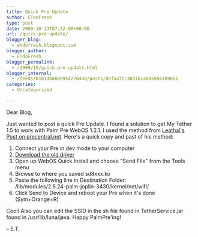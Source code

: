 ```yaml
---
title: Quick Pre Update
author: ETdoFresh
type: post
date: 2009-10-13T07:52:00+00:00
url: /quick-pre-update/
blogger_blog:
  - etdofresh.blogspot.com
blogger_author:
  - ETdoFresh
blogger_permalink:
  - /2009/10/quick-pre-update.html
blogger_internal:
  - /feeds/8161366669954270448/posts/default/3031014805956489651
categories:
  - Uncategorized

---
```

Dear Blog,

Just wanted to post a quick Pre Update. I found a solution to get My Tether 1.5 to work with Palm Pre WebOS 1.2.1. I used the method from [Leathal's Post on precentral.net][1]. Here's a quick copy and past of his method:

1) Connect your Pre in dev mode to your computer  
2) [Download the old driver][2]  
3) Open up WebOS Quick Install and choose "Send File" from the Tools menu  
4) Browse to where you saved sd8xxx.ko  
5) Paste the following line in Destination Folder:  
/lib/modules/2.6.24-palm-joplin-3430/kernel/net/wifi/  
6) Click Send to Device and reboot your Pre when it's done (Sym+Orange+R)

Cool! Also you can edit the SSID in the sh file found in TetherService.jar found in /usr/lib/luna/java. Happy PalmPre'ing!

– E.T.

 [1]: http://forums.precentral.net/web-os-development/208788-howto-reenable-wifi-tethering-free-mytether.html
 [2]: http://www.mediafire.com/file/jywhtmrymzl/sd8xxx.ko